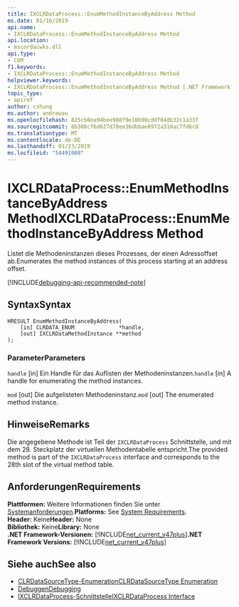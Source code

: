 ```yaml
---
title: IXCLRDataProcess::EnumMethodInstanceByAddress Method
ms.date: 01/16/2019
api.name:
- IXCLRDataProcess::EnumMethodInstanceByAddress Method
api.location:
- mscordacwks.dll
api.type:
- COM
f1.keywords:
- IXCLRDataProcess::EnumMethodInstanceByAddress Method
helpviewer.keywords:
- IXCLRDataProcess::EnumMethodInstanceByAddress Method [.NET Framework debugging]
topic_type:
- apiref
author: cshung
ms.author: andrewau
ms.openlocfilehash: 825cb8ea94bee980f9e10b90cddf04db32c1a33f
ms.sourcegitcommit: 6b308cf6d627d78ee36dbbae8972a310ac7fd6c8
ms.translationtype: MT
ms.contentlocale: de-DE
ms.lasthandoff: 01/23/2019
ms.locfileid: "54491908"
---
```

# <a name="ixclrdataprocessenummethodinstancebyaddress-method"></a><span data-ttu-id="a7248-102">IXCLRDataProcess::EnumMethodInstanceByAddress Method</span><span class="sxs-lookup"><span data-stu-id="a7248-102">IXCLRDataProcess::EnumMethodInstanceByAddress Method</span></span>

<span data-ttu-id="a7248-103">Listet die Methodeninstanzen dieses Prozesses, der einen Adressoffset ab.</span><span class="sxs-lookup"><span data-stu-id="a7248-103">Enumerates the method instances of this process starting at an address offset.</span></span>

[!INCLUDE[debugging-api-recommended-note](../../../../includes/debugging-api-recommended-note.md)]

## <a name="syntax"></a><span data-ttu-id="a7248-104">Syntax</span><span class="sxs-lookup"><span data-stu-id="a7248-104">Syntax</span></span>

```
HRESULT EnumMethodInstanceByAddress(
    [in] CLRDATA_ENUM              *handle,
    [out] IXCLRDataMethodInstance **method
);
```

### <a name="parameters"></a><span data-ttu-id="a7248-105">Parameter</span><span class="sxs-lookup"><span data-stu-id="a7248-105">Parameters</span></span>

<span data-ttu-id="a7248-106">`handle` [in] Ein Handle für das Auflisten der Methodeninstanzen.</span><span class="sxs-lookup"><span data-stu-id="a7248-106">`handle` [in] A handle for enumerating the method instances.</span></span>

<span data-ttu-id="a7248-107">`mod` [out] Die aufgelisteten Methodeninstanz.</span><span class="sxs-lookup"><span data-stu-id="a7248-107">`mod` [out] The enumerated method instance.</span></span>

## <a name="remarks"></a><span data-ttu-id="a7248-108">Hinweise</span><span class="sxs-lookup"><span data-stu-id="a7248-108">Remarks</span></span>

<span data-ttu-id="a7248-109">Die angegebene Methode ist Teil der `IXCLRDataProcess` Schnittstelle, und mit dem 28. Steckplatz der virtuellen Methodentabelle entspricht.</span><span class="sxs-lookup"><span data-stu-id="a7248-109">The provided method is part of the `IXCLRDataProcess` interface and corresponds to the 28th slot of the virtual method table.</span></span>

## <a name="requirements"></a><span data-ttu-id="a7248-110">Anforderungen</span><span class="sxs-lookup"><span data-stu-id="a7248-110">Requirements</span></span>

<span data-ttu-id="a7248-111">**Plattformen:** Weitere Informationen finden Sie unter [Systemanforderungen](../../../../docs/framework/get-started/system-requirements.md).</span><span class="sxs-lookup"><span data-stu-id="a7248-111">**Platforms:** See [System Requirements](../../../../docs/framework/get-started/system-requirements.md).</span></span>   
<span data-ttu-id="a7248-112">**Header:** Keine</span><span class="sxs-lookup"><span data-stu-id="a7248-112">**Header:** None</span></span>   
<span data-ttu-id="a7248-113">**Bibliothek:** Keine</span><span class="sxs-lookup"><span data-stu-id="a7248-113">**Library:** None</span></span>   
<span data-ttu-id="a7248-114">**.NET Framework-Versionen:** [!INCLUDE[net_current_v47plus](../../../../includes/net-current-v47plus.md)]</span><span class="sxs-lookup"><span data-stu-id="a7248-114">**.NET Framework Versions:** [!INCLUDE[net_current_v47plus](../../../../includes/net-current-v47plus.md)]</span></span>   
 
## <a name="see-also"></a><span data-ttu-id="a7248-115">Siehe auch</span><span class="sxs-lookup"><span data-stu-id="a7248-115">See also</span></span>
- [<span data-ttu-id="a7248-116">CLRDataSourceType-Enumeration</span><span class="sxs-lookup"><span data-stu-id="a7248-116">CLRDataSourceType Enumeration</span></span>](../../../../docs/framework/unmanaged-api/debugging/clrdatasourcetype-enumeration.md)
- [<span data-ttu-id="a7248-117">Debuggen</span><span class="sxs-lookup"><span data-stu-id="a7248-117">Debugging</span></span>](../../../../docs/framework/unmanaged-api/debugging/index.md)
- [<span data-ttu-id="a7248-118">IXCLRDataProcess-Schnittstelle</span><span class="sxs-lookup"><span data-stu-id="a7248-118">IXCLRDataProcess Interface</span></span>](../../../../docs/framework/unmanaged-api/debugging/ixclrdataprocess-interface.md)
